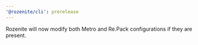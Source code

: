 ```yaml
---
'@rozenite/cli': prerelease
---
```


Rozenite will now modify both Metro and Re.Pack configurations if they are present.
